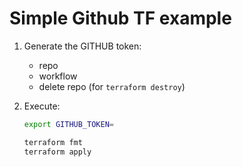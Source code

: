 # Simple Github TF example


1. Generate the GITHUB token:

   - repo
   - workflow
   - delete repo (for `terraform destroy`)

2. Execute:

   ```bash
   export GITHUB_TOKEN=

   terraform fmt
   terraform apply
   ```
